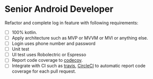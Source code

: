 # Senior Android Developer

Refactor and complete log in feature with following requirements:

- [ ] 100% kotlin.
- [ ] Apply architecture such as MVP or MVVM or MVI or anything else.
- [ ] Login uses phone number and password
- [ ] Unit test
- [ ] UI test uses Robolectric or Espresso
- [ ] Report code coverage to [codecov](https://codecov.io/).
- [ ] Integrate with CI such as [travis](https://travis-ci.org/), [CircleCI](https://circleci.com/) to automatic report code coverage for each pull request.